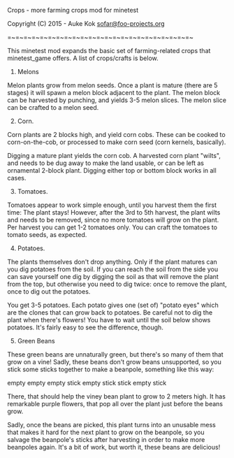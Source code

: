 
Crops - more farming crops mod for minetest

Copyright (C) 2015 - Auke Kok <sofar@foo-projects.org>

=~=~=~=~=~=~=~=~=~=~=~=~=~=~=~=~=~=~=~=~=~=~=~

This minetest mod expands the basic set of farming-related
crops that minetest_game offers. A list of crops/crafts is
below.

1. Melons

Melon plants grow from melon seeds. Once a plant is mature (there
are 5 stages) it will spawn a melon block adjacent to the plant.
The melon block can be harvested by punching, and yields 3-5
melon slices. The melon slice can be crafted to a melon seed.

2. Corn.

Corn plants are 2 blocks high, and yield corn cobs. These can be
cooked to corn-on-the-cob, or processed to make corn seed (corn
kernels, basically).

Digging a mature plant yields the corn cob. A harvested corn plant
"wilts", and needs to be dug away to make the land usable, or can
be left as ornamental 2-block plant. Digging either top or bottom
block works in all cases.

3. Tomatoes.

Tomatoes appear to work simple enough, until you harvest them
the first time: The plant stays! However, after the 3rd to 5th
harvest, the plant wilts and needs to be removed, since no more
tomatoes will grow on the plant. Per harvest you can get 1-2
tomatoes only. You can craft the tomatoes to tomato seeds, as
expected.

4. Potatoes.

The plants themselves don't drop anything. Only if the plant matures
can you dig potatoes from the soil. If you can reach the soil from the
side you can save yourself one dig by digging the soil as that will
remove the plant from the top, but otherwise you need to dig twice:
once to remove the plant, once to dig out the potatoes.

You get 3-5 potatoes. Each potato gives one (set of) "potato eyes"
which are the clones that can grow back to potatoes. Be careful not
to dig the plant when there's flowers! You have to wait until the soil
below shows potatoes. It's fairly easy to see the difference, though.

5. Green Beans

These green beans are unnaturally green, but there's so many
of them that grow on a vine! Sadly, these beans don't grow beans
unsupported, so you stick some sticks together to make a beanpole,
something like this way:

empty empty empty
stick empty stick
stick empty stick

There, that should help the viney bean plant to grow to 2 meters
high. It has remarkable purple flowers, that pop all over the plant
just before the beans grow.

Sadly, once the beans are picked, this plant turns into an unusable
mess that makes it hard for the next plant to grow on the beanpole,
so you salvage the beanpole's sticks after harvesting in order to
make more beanpoles again. It's a bit of work, but worth it, these
beans are delicious!

